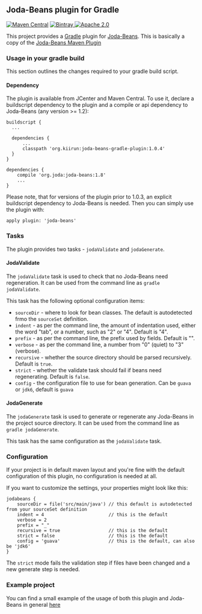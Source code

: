 Joda-Beans plugin for Gradle
----------------------------
[![Maven Central](https://img.shields.io/maven-central/v/org.kiirun/joda-beans-gradle-plugin.svg)]()
[![Bintray](https://api.bintray.com/packages/andreas-schilling/maven/org.kiirun%3Ajoda-beans-gradle-plugin/images/download.svg) ](https://bintray.com/andreas-schilling/maven/org.kiirun%3Ajoda-beans-gradle-plugin/_latestVersion)
[![Apache 2.0](https://img.shields.io/github/license/andreas-schilling/joda-beans-gradle-plugin.svg)](http://www.apache.org/licenses/LICENSE-2.0)

This project provides a [Gradle](https://www.gradle.org/) plugin
for [Joda-Beans](https://github.com/JodaOrg/joda-beans).
This is basically a copy of the [Joda-Beans Maven Plugin](https://github.com/JodaOrg/joda-beans-maven-plugin)

### Usage in your gradle build

This section outlines the changes required to your gradle build script.

#### Dependency

The plugin is available from JCenter and Maven Central.
To use it, declare a buildscript dependency to the plugin and a compile or api dependency to Joda-Beans (any version >= 1.2):

```
buildscript {
  ...
  
  dependencies {
      ...
      classpath 'org.kiirun:joda-beans-gradle-plugin:1.0.4'
  }
}

dependencies {
    compile 'org.joda:joda-beans:1.8'
    ...
}
```

Please note, that for versions of the plugin prior to 1.0.3, an explicit buildscript dependency to Joda-Beans is needed.
Then you can simply use the plugin with:

```
apply plugin: 'joda-beans'
```

### Tasks

The plugin provides two tasks - `jodaValidate` and `jodaGenerate`.

#### JodaValidate

The `jodaValidate` task is used to check that no Joda-Beans need regeneration.
It can be used from the command line as `gradle jodaValidate`.

This task has the following optional configuration items:
- `sourceDir` - where to look for bean classes. The default is autodetected frmo the `sourceSet` definition.
- `indent` - as per the command line, the amount of indentation used,
either the word "tab", or a number, such as "2" or "4". Default is "4".
- `prefix` - as per the command line, the prefix used by fields. Default is "".
- `verbose` - as per the command line, a number from "0" (quiet) to "3" (verbose).
- `recursive` - whether the source directory should be parsed recursively. Default is `true`.
- `strict` - whether the validate task should fail if beans need regenerating. Default is `false`.
- `config` - the configuration file to use for bean generation. Can be `guava` or `jdk6`, default is `guava`

#### JodaGenerate

The `jodaGenerate` task is used to generate or regenerate any Joda-Beans in the project source directory.
It can be used from the command line as `gradle jodaGenerate`.

This task has the same configuration as the `jodaValidate` task.

### Configuration

If your project is in default maven layout and you're fine with the default configuration of
this plugin, no configuration is needed at all.

If you want to customize the settings, your properties might look like this:

```
jodabeans {
    sourceDir = file('src/main/java') // this default is autodetected from your sourceSet definition
    indent = 4                        // this is the default
    verbose = 2
    prefix = "_"
    recursive = true                  // this is the default
    strict = false                    // this is the default
    config = 'guava'                  // this is the default, can also be 'jdk6'
}
```

The `strict` mode fails the validation step if files have been changed and a new generate step is needed.

### Example project

You can find a small example of the usage of both this plugin and Joda-Beans in general [here](https://github.com/andreas-schilling/joda-beans-test)